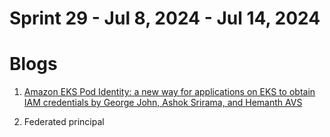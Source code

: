 <h1>Sprint 29 - Jul 8, 2024 - Jul 14, 2024</h1>

# Blogs

1. [Amazon EKS Pod Identity: a new way for applications on EKS to obtain IAM credentials by George John, Ashok Srirama, and Hemanth AVS](https://aws.amazon.com/blogs/containers/amazon-eks-pod-identity-a-new-way-for-applications-on-eks-to-obtain-iam-credentials/)

1. Federated principal